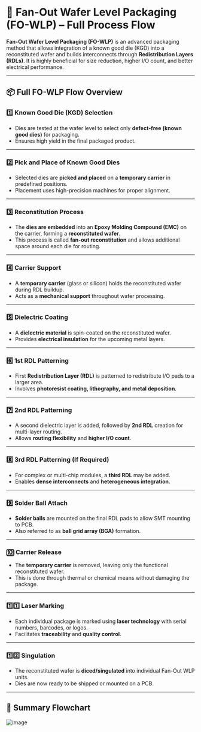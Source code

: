# 🧠 Fan-Out Wafer Level Packaging (FO-WLP) – Full Process Flow

**Fan-Out Wafer Level Packaging (FO-WLP)** is an advanced packaging method that allows integration of a known good die (KGD) into a reconstituted wafer and builds interconnects through **Redistribution Layers (RDLs)**. It is highly beneficial for size reduction, higher I/O count, and better electrical performance.

---

## 📦 Full FO-WLP Flow Overview

### 1️⃣ Known Good Die (KGD) Selection
- Dies are tested at the wafer level to select only **defect-free (known good dies)** for packaging.
- Ensures high yield in the final packaged product.

---

### 2️⃣ Pick and Place of Known Good Dies
- Selected dies are **picked and placed** on a **temporary carrier** in predefined positions.
- Placement uses high-precision machines for proper alignment.

---

### 3️⃣ Reconstitution Process
- The **dies are embedded** into an **Epoxy Molding Compound (EMC)** on the carrier, forming a **reconstituted wafer**.
- This process is called **fan-out reconstitution** and allows additional space around each die for routing.

---

### 4️⃣ Carrier Support
- A **temporary carrier** (glass or silicon) holds the reconstituted wafer during RDL buildup.
- Acts as a **mechanical support** throughout wafer processing.

---

### 5️⃣ Dielectric Coating
- A **dielectric material** is spin-coated on the reconstituted wafer.
- Provides **electrical insulation** for the upcoming metal layers.

---

### 6️⃣ 1st RDL Patterning
- First **Redistribution Layer (RDL)** is patterned to redistribute I/O pads to a larger area.
- Involves **photoresist coating, lithography, and metal deposition**.

---

### 7️⃣ 2nd RDL Patterning
- A second dielectric layer is added, followed by **2nd RDL** creation for multi-layer routing.
- Allows **routing flexibility** and **higher I/O count**.

---

### 8️⃣ 3rd RDL Patterning (If Required)
- For complex or multi-chip modules, a **third RDL** may be added.
- Enables **dense interconnects** and **heterogeneous integration**.

---

### 9️⃣ Solder Ball Attach
- **Solder balls** are mounted on the final RDL pads to allow SMT mounting to PCB.
- Also referred to as **ball grid array (BGA)** formation.

---

### 🔟 Carrier Release
- The **temporary carrier** is removed, leaving only the functional reconstituted wafer.
- This is done through thermal or chemical means without damaging the package.

---

### 1️⃣1️⃣ Laser Marking
- Each individual package is marked using **laser technology** with serial numbers, barcodes, or logos.
- Facilitates **traceability** and **quality control**.

---

### 1️⃣2️⃣ Singulation
- The reconstituted wafer is **diced/singulated** into individual Fan-Out WLP units.
- Dies are now ready to be shipped or mounted on a PCB.

---

## 🧱 Summary Flowchart

![image](https://github.com/user-attachments/assets/1fde2a79-f60a-42ab-9c8b-218c1b68809a)


